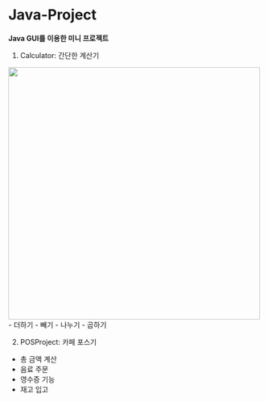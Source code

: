 # Java-Project
<b>Java GUI를 이용한 미니 프로젝트</b>
1. Calculator: 간단한 계산기
<img src="https://user-images.githubusercontent.com/87024571/181058978-1a7feadf-bff8-43d4-8965-5470094f2aa5.png"   height="500"/>
  - 더하기
  - 빼기
  - 나누기
  - 곱하기 
  
2. POSProject: 카페 포스기
 - 총 금액 계산
 - 음료 주문
 - 영수증 기능
 - 재고 입고

